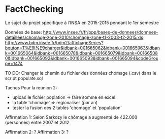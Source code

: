 # FactChecking
Le sujet du projet spécifique à l'INSA en 2015-2015 pendant le 1er semestre

Données de base:
http://www.insee.fr/fr/ppp/bases-de-donnees/donnees-detaillees/chomage-zone-2010/chomage-zone-t1-2003-t2-2015.xls
http://www.bdm.insee.fr/bdm2/affichageSeries?bouton=T%E9l%E9charger&idbank=001665062&idbank=001665063&idbank=001665064&idbank=001665078&idbank=001665079&idbank=001665080&idbank=001665092&idbank=001665093&idbank=001665094&codeGroupe=1474

TO DO:
Changer le chemin du fichier des données chomage (.csv) dans le script populate.sql

Taches Pour la reunion 2:
- upload le fichier poplation
	 => faire somme en excel
- la table 'chomage' => regionaliser (par an)
- tester la fusion des 2 tables 'chomage' et 'population'

Affirmation 1: Selon Sarkozy le chômage a augmenté de 422.000 (personnes) entre 2007 et 2012

Affirmation 2: ?
Affirmation 3: ?
